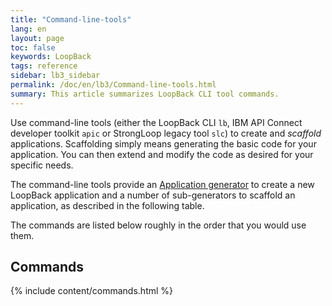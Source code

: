 ```yaml
---
title: "Command-line-tools"
lang: en
layout: page
toc: false
keywords: LoopBack
tags: reference
sidebar: lb3_sidebar
permalink: /doc/en/lb3/Command-line-tools.html
summary: This article summarizes LoopBack CLI tool commands.
---
```

Use command-line tools (either the LoopBack CLI `lb`, IBM API Connect developer toolkit `apic` or StrongLoop legacy tool `slc`) to create and _scaffold_ applications.  Scaffolding simply means generating the basic code for your application.  You can then extend and modify the code as desired for your specific needs.

The command-line tools provide an [Application generator](Application-generator.html) to create a new LoopBack application and a number of sub-generators to scaffold an application, as described in the following table.

The commands are listed below roughly in the order that you would use them.

## Commands

{% include content/commands.html %}
